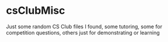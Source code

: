 # csClubMisc
Just some random CS Club files I found, some tutoring, some for competition questions, others just for demonstrating or learning
